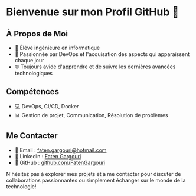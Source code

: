 # Bienvenue sur mon Profil GitHub 👋

## À Propos de Moi

- 🔬 Élève ingénieure en informatique
- 🚀 Passionnée par DevOps et l'acquisation des aspects qui apparaissent chaque jour 
- 🌐 Toujours avide d'apprendre et de suivre les dernières avancées technologiques

## Compétences

- 💻 DevOps, CI/CD, Docker
- 📊 Gestion de projet, Communication, Résolution de problèmes

## Me Contacter

- 📧 Email : [faten.gargouri@hotmail.com](mailto:faten.gargouri@hotmail.com)
- 🔗 LinkedIn : [Faten Gargouri](https://www.linkedin.com/in/faten-gargouri/)
- 💼 GitHub : [github.com/FatenGargouri](https://github.com/FatenGargouri)

N'hésitez pas à explorer mes projets et à me contacter pour discuter de collaborations passionnantes ou simplement échanger sur le monde de la technologie!
